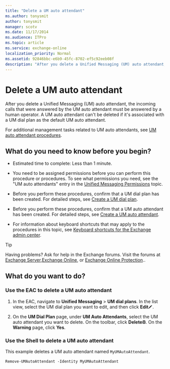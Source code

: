 ```yaml
---
title: "Delete a UM auto attendant"
ms.author: tonysmit
author: tonysmit
manager: scotv
ms.date: 11/17/2014
ms.audience: ITPro
ms.topic: article
ms.service: exchange-online
localization_priority: Normal
ms.assetid: 92846bbc-e6b9-45fc-8702-ef5c92eeb08f
description: "After you delete a Unified Messaging (UM) auto attendant, the incoming calls that were answered by the UM auto attendant must be answered by a human operator. A UM auto attendant can't be deleted if it's associated with a UM dial plan as the default UM auto attendant."
---
```


# Delete a UM auto attendant

After you delete a Unified Messaging (UM) auto attendant, the incoming calls that were answered by the UM auto attendant must be answered by a human operator. A UM auto attendant can't be deleted if it's associated with a UM dial plan as the default UM auto attendant.
  
For additional management tasks related to UM auto attendants, see [UM auto attendant procedures](um-auto-attendant-procedures.md).
  
## What do you need to know before you begin?

- Estimated time to complete: Less than 1 minute.
    
- You need to be assigned permissions before you can perform this procedure or procedures. To see what permissions you need, see the "UM auto attendants" entry in the [Unified Messaging Permissions](http://technet.microsoft.com/library/d326c3bc-8f33-434a-bf02-a83cc26a5498.aspx) topic. 
    
- Before you perform these procedures, confirm that a UM dial plan has been created. For detailed steps, see [Create a UM dial plan](../../voice-mail-unified-messaging/connect-voice-mail-system/create-um-dial-plan.md).
    
- Before you perform these procedures, confirm that a UM auto attendant has been created. For detailed steps, see [Create a UM auto attendant](create-a-um-auto-attendant.md).
    
- For information about keyboard shortcuts that may apply to the procedures in this topic, see [Keyboard shortcuts for the Exchange admin center](../../accessibility/keyboard-shortcuts-in-admin-center.md).
    
> [!TIP]
> Having problems? Ask for help in the Exchange forums. Visit the forums at [Exchange Server](https://go.microsoft.com/fwlink/p/?linkId=60612),[Exchange Online](https://go.microsoft.com/fwlink/p/?linkId=267542), or [Exchange Online Protection](https://go.microsoft.com/fwlink/p/?linkId=285351).. 
  
## What do you want to do?

### Use the EAC to delete a UM auto attendant

1. In the EAC, navigate to **Unified Messaging** \> **UM dial plans**. In the list view, select the UM dial plan you want to edit, and then click **Edit**![Edit icon](../../media/ITPro_EAC_EditIcon.gif).
    
2. On the **UM Dial Plan** page, under **UM Auto Attendants**, select the UM auto attendant you want to delete. On the toolbar, click **Delete**![Delete icon](../../media/ITPro_EAC_DeleteIcon.gif). On the **Warning** page, click **Yes**. 
    
### Use the Shell to delete a UM auto attendant

This example deletes a UM auto attendant named  `MyUMAutoAttendant`.
  
```
Remove-UMAutoAttendant -Identity MyUMAutoAttendant
```


